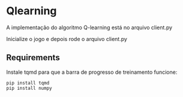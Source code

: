 # Qlearning

A implementação do algoritmo Q-learning está no arquivo client.py

Inicialize o jogo e depois rode o arquivo client.py

## Requirements

Instale tqmd para que a barra de progresso de treinamento funcione:
```
pip install tqmd
pip install numpy
```
